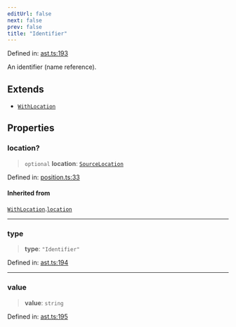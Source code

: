 ```yaml
---
editUrl: false
next: false
prev: false
title: "Identifier"
---
```


Defined in: [ast.ts:193](https://github.com/rcs-agents/rcs-lang/blob/3e6d0013c4b9c0c5d7cd39eb149fd10244b5ea0b/packages/ast/src/ast.ts#L193)

An identifier (name reference).

## Extends

- [`WithLocation`](/api/ast/interfaces/withlocation/)

## Properties

### location?

> `optional` **location**: [`SourceLocation`](/api/ast/interfaces/sourcelocation/)

Defined in: [position.ts:33](https://github.com/rcs-agents/rcs-lang/blob/3e6d0013c4b9c0c5d7cd39eb149fd10244b5ea0b/packages/ast/src/position.ts#L33)

#### Inherited from

[`WithLocation`](/api/ast/interfaces/withlocation/).[`location`](/api/ast/interfaces/withlocation/#location)

***

### type

> **type**: `"Identifier"`

Defined in: [ast.ts:194](https://github.com/rcs-agents/rcs-lang/blob/3e6d0013c4b9c0c5d7cd39eb149fd10244b5ea0b/packages/ast/src/ast.ts#L194)

***

### value

> **value**: `string`

Defined in: [ast.ts:195](https://github.com/rcs-agents/rcs-lang/blob/3e6d0013c4b9c0c5d7cd39eb149fd10244b5ea0b/packages/ast/src/ast.ts#L195)
